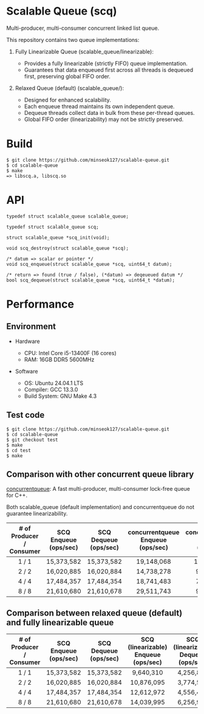 # Scalable Queue (scq)

Multi-producer, multi-consumer concurrent linked list queue.

This repository contains two queue implementations:

1. Fully Linearizable Queue (scalable_queue/linearizable):
	- Provides a fully linearizable (strictly FIFO) queue implementation.
	- Guarantees that data enqueued first across all threads is dequeued first, preserving global FIFO order.

2. Relaxed Queue (default) (scalable_queue/):
	- Designed for enhanced scalability.
	- Each enqueue thread maintains its own independent queue.
	- Dequeue threads collect data in bulk from these per-thread queues.
	- Global FIFO order (linearizability) may not be strictly preserved.

# Build
```
$ git clone https://github.com/minseok127/scalable-queue.git
$ cd scalable-queue
$ make
=> libscq.a, libscq.so
```

# API
```
typedef struct scalable_queue scalable_queue;

typedef struct scalable_queue scq;

struct scalable_queue *scq_init(void);

void scq_destroy(struct scalable_queue *scq);

/* datum => scalar or pointer */
void scq_enqueue(struct scalable_queue *scq, uint64_t datum);

/* return => found (true / false), (*datum) => deqeueued datum */
bool scq_dequeue(struct scalable_queue *scq, uint64_t *datum);
```

# Performance

## Environment

- Hardware
	- CPU: Intel Core i5-13400F (16 cores)
	- RAM: 16GB DDR5 5600MHz

- Software
	- OS: Ubuntu 24.04.1 LTS
	- Compiler: GCC 13.3.0
	- Build System: GNU Make 4.3

## Test code
```
$ git clone https://github.com/minseok127/scalable-queue.git
$ cd scalable-queue
$ git checkout test
$ make
$ cd test
$ make
```

## Comparison with other concurrent queue library

[concurrentqueue](https://github.com/cameron314/concurrentqueue): A fast multi-producer, multi-consumer lock-free queue for C++.

Both scalable_queue (default implementation) and concurrentqueue do not guarantee linearizability.

| # of Producer / Consumer  |      SCQ Enqueue (ops/sec)   |      SCQ Dequeue (ops/sec)     |   concurrentqueue Enqueue (ops/sec)   |      concurrentqueue Dequeue (ops/sec)     |
|:-------------------------:|:----------------------------:|:------------------------------:|:-------------------------------------:|:------------------------------------------:|
|	      1 / 1         |          15,373,582	   |           15,373,582           |                 19,148,068	    |                   11,229,945               |
|	      2 / 2         |          16,020,885	   |           16,020,884           |                 14,738,278	    |                    9,143,494               |
|	      4 / 4         |          17,484,357	   |           17,484,354           |                 18,741,483	    |                    7,395,087               |
|	      8 / 8         |          21,610,680	   |           21,610,678           |                 29,511,743	    |                    9,333,479               |

## Comparison between relaxed queue (default) and fully linearizable queue

| # of Producer / Consumer  |      SCQ Enqueue (ops/sec)   |      SCQ Dequeue (ops/sec)     |   SCQ (linearizable) Enqueue (ops/sec)  |      SCQ (linearizable) Dequeue (ops/sec)    |
|:-------------------------:|:----------------------------:|:------------------------------:|:---------------------------------------:|:--------------------------------------------:|
|	      1 / 1         |          15,373,582	   |           15,373,582           |                  9,640,310	      |                    4,256,879                 |
|	      2 / 2         |          16,020,885	   |           16,020,884           |                 10,876,095	      |                    3,774,518                 |
|	      4 / 4         |          17,484,357	   |           17,484,354           |                 12,612,972	      |                    4,556,463                 |
|	      8 / 8         |          21,610,680	   |           21,610,678           |                 14,039,995	      |                    6,256,954                 |
